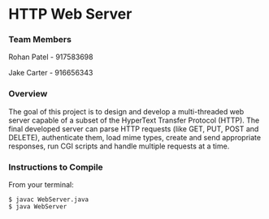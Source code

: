 # HTTP Web Server


### Team Members

Rohan Patel - 917583698

Jake Carter - 916656343


### Overview

The goal of this project is to design and develop a multi-threaded web server capable of a subset of the HyperText Transfer Protocol (HTTP). The final developed server can parse HTTP requests (like GET, PUT, POST and DELETE), authenticate them, load mime types, create and send appropriate responses, run CGI scripts and handle multiple requests at a time.


### Instructions to Compile

From your terminal:

```
$ javac WebServer.java
$ java WebServer
```
